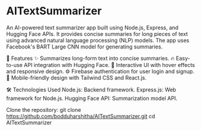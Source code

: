 # AITextSummarizer
An AI-powered text summarizer app built using Node.js, Express, and Hugging Face APIs. It provides concise summaries for long pieces of text using advanced natural language processing (NLP) models. The app uses Facebook's BART Large CNN model for generating summaries.

🚀 Features
✨ Summarizes long-form text into concise summaries.
🔥 Easy-to-use API integration with Hugging Face.
🎨 Interactive UI with hover effects and responsive design.
⚙️ Firebase authentication for user login and signup.
📱 Mobile-friendly design with Tailwind CSS and React.js.

🛠️ Technologies Used
Node.js: Backend framework.
Express.js: Web framework for Node.js.
Hugging Face API: Summarization model API.

Clone the repository:
git clone https://github.com/bodduharshitha/AITextSummarizer.git
cd AITextSummarizer
